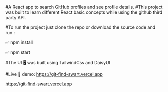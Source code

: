 #A React app to search GitHub profiles and see profile details.
#This project was built to learn different React basic concepts while using the github third party API.

#To run the project just clone the repo or download the source code and run :

  ✅ npm install

  ✅ npm start

#The UI 🖥️ was built using TailwindCss and DaisyUI

#Live 🔴 demo: https://git-find-swart.vercel.app

https://git-find-swart.vercel.app
